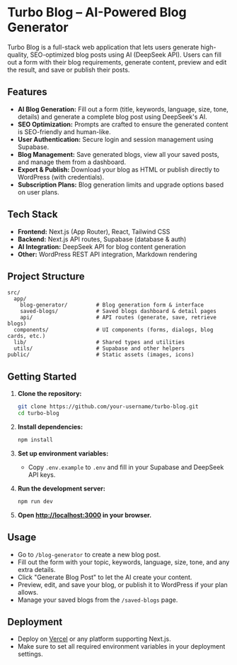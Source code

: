 # Turbo Blog – AI-Powered Blog Generator

Turbo Blog is a full-stack web application that lets users generate high-quality, SEO-optimized blog posts using AI (DeepSeek API). Users can fill out a form with their blog requirements, generate content, preview and edit the result, and save or publish their posts.

## Features

- **AI Blog Generation:** Fill out a form (title, keywords, language, size, tone, details) and generate a complete blog post using DeepSeek's AI.
- **SEO Optimization:** Prompts are crafted to ensure the generated content is SEO-friendly and human-like.
- **User Authentication:** Secure login and session management using Supabase.
- **Blog Management:** Save generated blogs, view all your saved posts, and manage them from a dashboard.
- **Export & Publish:** Download your blog as HTML or publish directly to WordPress (with credentials).
- **Subscription Plans:** Blog generation limits and upgrade options based on user plans.

## Tech Stack

- **Frontend:** Next.js (App Router), React, Tailwind CSS
- **Backend:** Next.js API routes, Supabase (database & auth)
- **AI Integration:** DeepSeek API for blog content generation
- **Other:** WordPress REST API integration, Markdown rendering

## Project Structure

```
src/
  app/
    blog-generator/         # Blog generation form & interface
    saved-blogs/            # Saved blogs dashboard & detail pages
    api/                    # API routes (generate, save, retrieve blogs)
  components/               # UI components (forms, dialogs, blog cards, etc.)
  lib/                      # Shared types and utilities
  utils/                    # Supabase and other helpers
public/                     # Static assets (images, icons)
```

## Getting Started

1. **Clone the repository:**
   ```sh
   git clone https://github.com/your-username/turbo-blog.git
   cd turbo-blog
   ```

2. **Install dependencies:**
   ```sh
   npm install
   ```

3. **Set up environment variables:**
   - Copy `.env.example` to `.env` and fill in your Supabase and DeepSeek API keys.

4. **Run the development server:**
   ```sh
   npm run dev
   ```

5. **Open [http://localhost:3000](http://localhost:3000) in your browser.**

## Usage

- Go to `/blog-generator` to create a new blog post.
- Fill out the form with your topic, keywords, language, size, tone, and any extra details.
- Click "Generate Blog Post" to let the AI create your content.
- Preview, edit, and save your blog, or publish it to WordPress if your plan allows.
- Manage your saved blogs from the `/saved-blogs` page.

## Deployment

- Deploy on [Vercel](https://vercel.com/) or any platform supporting Next.js.
- Make sure to set all required environment variables in your deployment settings.